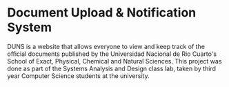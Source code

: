 # Document Upload & Notification System

DUNS is a website that allows everyone to view and keep track of the official documents published by the Universidad Nacional de Rio Cuarto's 
School of Exact, Physical, Chemical and Natural Sciences. This project was done as part of the Systems Analysis and Design class lab, taken by third year Computer
Science students at the university.
